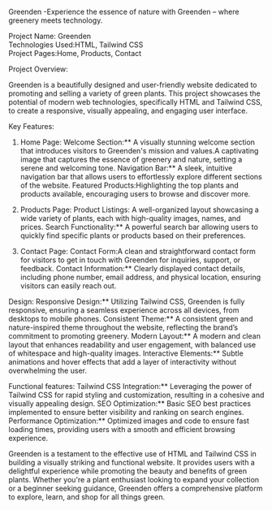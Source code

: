  Greenden
   -Experience the essence of nature with Greenden – where greenery meets technology.

Project Name: Greenden  
Technologies Used:HTML, Tailwind CSS  
Project Pages:Home, Products, Contact

Project Overview:

Greenden is a beautifully designed and user-friendly website dedicated to promoting and selling a variety of green plants. This project showcases the potential of modern web technologies, specifically HTML and Tailwind CSS, to create a responsive, visually appealing, and engaging user interface.

Key Features:

1. Home Page:
  Welcome Section:** A visually stunning welcome section that introduces visitors to Greenden's mission and values.A captivating image that captures the essence of greenery and nature, 
  setting a serene and welcoming tone.
  Navigation Bar:** A sleek, intuitive navigation bar that allows users to effortlessly explore different sections of the website.
  Featured Products:Highlighting the top plants and products available, encouraging users to browse and discover more.

2. Products Page:
   Product Listings: A well-organized layout showcasing a wide variety of plants, each with high-quality images, names, and prices.
   Search Functionality:** A powerful search bar allowing users to quickly find specific plants or products based on their preferences.
   
3. Contact Page:
   Contact Form:A clean and straightforward contact form for visitors to get in touch with Greenden for inquiries, support, or feedback.
   Contact Information:** Clearly displayed contact details, including phone number, email address, and physical location, ensuring visitors can easily reach out.
   


Design:
   Responsive Design:** Utilizing Tailwind CSS, Greenden is fully responsive, ensuring a seamless experience across all devices, from desktops to mobile phones.
   Consistent Theme:** A consistent green and nature-inspired theme throughout the website, reflecting the brand’s commitment to promoting greenery.
   Modern Layout:** A modern and clean layout that enhances readability and user engagement, with balanced use of whitespace and high-quality images.
   Interactive Elements:** Subtle animations and hover effects that add a layer of interactivity without overwhelming the user.

Functional features:
  Tailwind CSS Integration:** Leveraging the power of Tailwind CSS for rapid styling and customization, resulting in a cohesive and visually appealing design.
  SEO Optimization:** Basic SEO best practices implemented to ensure better visibility and ranking on search engines.
  Performance Optimization:** Optimized images and code to ensure fast loading times, providing users with a smooth and efficient browsing experience.
  
Greenden is a testament to the effective use of HTML and Tailwind CSS in building a visually striking and functional website. It provides users with a delightful experience while promoting the beauty and benefits of green plants. Whether you're a plant enthusiast looking to expand your collection or a beginner seeking guidance, Greenden offers a comprehensive platform to explore, learn, and shop for all things green.


